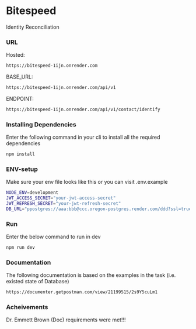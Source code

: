 # Bitespeed

Identity Reconciliation 
### URL
Hosted:
```bash
https://bitespeed-1ijn.onrender.com
```
BASE_URL:
```bash
https://bitespeed-1ijn.onrender.com/api/v1
```

ENDPOINT:
```bash
https://bitespeed-1ijn.onrender.com/api/v1/contact/identify
```


### Installing Dependencies
Enter the following command in your cli to install all the required dependencies

```bash
npm install
```




### ENV-setup
Make sure your env file looks like this or you can visit .env.example
```bash
NODE_ENV=development
JWT_ACCESS_SECRET="your-jwt-access-secret"
JWT_REFRESH_SECRET="your-jwt-refresh-secret"
DB_URL="ppostgres://aaa:bbb@ccc.oregon-postgres.render.com/ddd?ssl=true"
```

### Run
Enter the below command to run in dev
```bash
npm run dev
```

### Documentation
The following documentation is based on the examples in the task (i.e. existed state of Database)
```bash
https://documenter.getpostman.com/view/21199515/2s9Y5cuLm1
```

### Acheivements
Dr. Emmett Brown (Doc) requirements were met!!!

